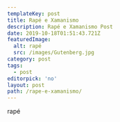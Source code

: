 ```yaml
---
templateKey: post
title: Rapé e Xamanismo
description: Rapé e Xamanismo Post
date: 2019-10-18T01:51:43.721Z
featuredImage:
  alt: rapé
  src: /images/Gutenberg.jpg
category: post
tags:
  - post
editorpick: 'no'
layout: post
path: /rape-e-xamanismo/
---
```

rapé

